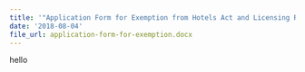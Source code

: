 ```yaml
---
title: '"Application Form for Exemption from Hotels Act and Licensing Regulation"'
date: '2018-08-04'
file_url: application-form-for-exemption.docx
---
```


hello